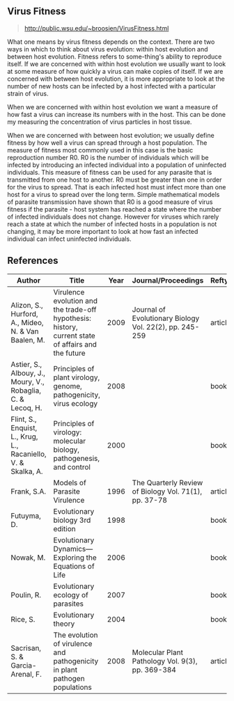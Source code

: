 ## Virus Fitness

> http://public.wsu.edu/~broosien/VirusFitness.html

What one means by virus fitness depends on the context. There are two ways in which to think about virus evolution: within host evolution and between host evolution. Fitness refers to some-thing's ability to reproduce itself. If we are concerned with within host evolution we usually want to look at some measure of how quickly a virus can make copies of itself. If we are concerned with between host evolution, it is more appropriate to look at the number of new hosts can be infected by a host infected with a particular strain of virus.

When we are concerned with within host evolution we want a measure of how fast a virus can increase its numbers with in the host. This can be done my measuring the concentration of virus particles in host tissue.

When we are concerned with between host evolution; we usually define fitness by how well a virus can spread through a host population. The measure of fitness most commonly used in this case is the basic reproduction number R0. R0 is the number of individuals which will be infected by introducing an infected individual into a population of uninfected individuals. This measure of fitness can be used for any parasite that is transmitted from one host to another. R0 must be greater than one in order for the virus to spread. That is each infected host must infect more than one host for a virus to spread over the long term. Simple mathematical models of parasite transmission have shown that R0 is a good measure of virus fitness if the parasite - host system has reached a state where the number of infected individuals does not change. However for viruses which rarely reach a state at which the number of infected hosts in a population is not changing, it may be more important to look at how fast an infected individual can infect uninfected individuals.

## References

|Author|Title|Year|Journal/Proceedings|Reftype|DOI/URL|
|------|------|------|------|------|------|
|Alizon, S., Hurford, A., Mideo, N. & Van Baalen, M.|Virulence evolution and the trade-off hypothesis: history, current state of affairs and the future|2009|Journal of Evolutionary Biology Vol. 22(2), pp. 245-259|article|http://dx.doi.org/10.1111/j.1420-9101.2008.01658.x| 
|Astier, S., Albouy, J., Moury, V., Robaglia, C. & Lecoq, H.|Principles of plant virology, genome, pathogenicity, virus ecology|2008||book|| 
|Flint, S., Enquist, L., Krug, L., Racaniello, V. & Skalka, A.|Principles of virology: molecular biology, pathogenesis, and control|2000||book||	 
|Frank, S.A.|Models of Parasite Virulence|1996|The Quarterly Review of Biology Vol. 71(1), pp. 37-78|article|http://www.journals.uchicago.edu/doi/abs/10.1086/419267| 
|Futuyma, D.|Evolutionary biology 3rd edition|1998||book||
|Nowak, M.|Evolutionary Dynamics—Exploring the Equations of Life|2006||book|| 
|Poulin, R.|Evolutionary ecology of parasites|2007||book|| 
|Rice, S.|Evolutionary theory|2004||book||
|Sacrisan, S. & Garcia-Arenal, F.|The evolution of virulence and pathogenicity in plant pathogen populations|2008|Molecular Plant Pathology Vol. 9(3), pp. 369-384|article|http://dx.doi.org/10.1111/j.1364-3703.2007.00460.x| 
